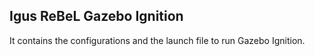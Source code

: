 ## Igus ReBeL Gazebo Ignition

It contains the configurations and the launch file to run Gazebo Ignition.